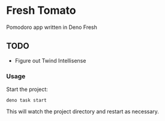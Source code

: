 # Fresh Tomato

Pomodoro app written in Deno Fresh

## TODO

- Figure out Twind Intellisense

### Usage

Start the project:

```
deno task start
```

This will watch the project directory and restart as necessary.
